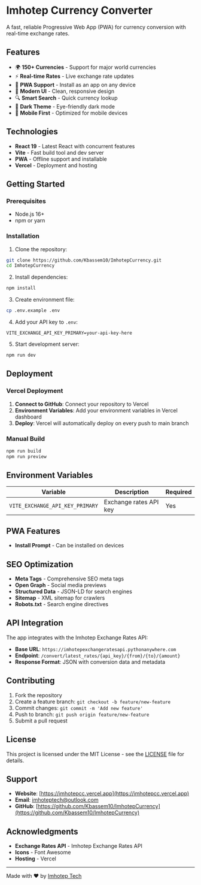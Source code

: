 # Imhotep Currency Converter

A fast, reliable Progressive Web App (PWA) for currency conversion with real-time exchange rates.

## Features

- 🌍 **150+ Currencies** - Support for major world currencies
- ⚡ **Real-time Rates** - Live exchange rate updates
- 📱 **PWA Support** - Install as an app on any device
- 🎨 **Modern UI** - Clean, responsive design
- 🔍 **Smart Search** - Quick currency lookup
- 🌙 **Dark Theme** - Eye-friendly dark mode
- 📱 **Mobile First** - Optimized for mobile devices

## Technologies

- **React 19** - Latest React with concurrent features
- **Vite** - Fast build tool and dev server
- **PWA** - Offline support and installable
- **Vercel** - Deployment and hosting

## Getting Started

### Prerequisites

- Node.js 16+ 
- npm or yarn

### Installation

1. Clone the repository:
```bash
git clone https://github.com/Kbassem10/ImhotepCurrency.git
cd ImhotepCurrency
```

2. Install dependencies:
```bash
npm install
```

3. Create environment file:
```bash
cp .env.example .env
```

4. Add your API key to `.env`:
```env
VITE_EXCHANGE_API_KEY_PRIMARY=your-api-key-here
```

5. Start development server:
```bash
npm run dev
```

## Deployment

### Vercel Deployment

1. **Connect to GitHub**: Connect your repository to Vercel
2. **Environment Variables**: Add your environment variables in Vercel dashboard
3. **Deploy**: Vercel will automatically deploy on every push to main branch

### Manual Build

```bash
npm run build
npm run preview
```

## Environment Variables

| Variable | Description | Required |
|----------|-------------|----------|
| `VITE_EXCHANGE_API_KEY_PRIMARY` | Exchange rates API key | Yes |

## PWA Features
- **Install Prompt** - Can be installed on devices

## SEO Optimization

- **Meta Tags** - Comprehensive SEO meta tags
- **Open Graph** - Social media previews
- **Structured Data** - JSON-LD for search engines
- **Sitemap** - XML sitemap for crawlers
- **Robots.txt** - Search engine directives

## API Integration

The app integrates with the Imhotep Exchange Rates API:
- **Base URL**: `https://imhotepexchangeratesapi.pythonanywhere.com`
- **Endpoint**: `/convert/latest_rates/{api_key}/{from}/{to}/{amount}`
- **Response Format**: JSON with conversion data and metadata

## Contributing

1. Fork the repository
2. Create a feature branch: `git checkout -b feature/new-feature`
3. Commit changes: `git commit -m 'Add new feature'`
4. Push to branch: `git push origin feature/new-feature`
5. Submit a pull request

## License

This project is licensed under the MIT License - see the [LICENSE](LICENSE) file for details.

## Support

- **Website**: [https://imhotepcc.vercel.app](https://imhotepcc.vercel.app)
- **Email**: imhoteptech@outlook.com
- **GitHub**: [https://github.com/Kbassem10/ImhotepCurrency](https://github.com/Kbassem10/ImhotepCurrency)

## Acknowledgments

- **Exchange Rates API** - Imhotep Exchange Rates API
- **Icons** - Font Awesome
- **Hosting** - Vercel

---

Made with ❤️ by [Imhotep Tech](https://imhoteptech.vercel.app)
